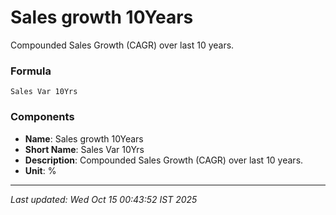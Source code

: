 # Sales growth 10Years
Compounded Sales Growth (CAGR) over last 10 years.

### Formula
```text
Sales Var 10Yrs
```


### Components
- **Name**: Sales growth 10Years
- **Short Name**: Sales Var 10Yrs
- **Description**: Compounded Sales Growth (CAGR) over last 10 years.
- **Unit**: %

---
*Last updated: Wed Oct 15 00:43:52 IST 2025*
